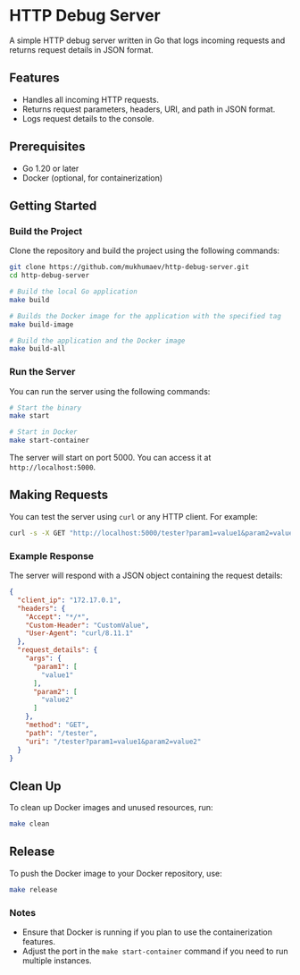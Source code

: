 # HTTP Debug Server

A simple HTTP debug server written in Go that logs incoming requests and returns request details in JSON format.

## Features

- Handles all incoming HTTP requests.
- Returns request parameters, headers, URI, and path in JSON format.
- Logs request details to the console.

## Prerequisites

- Go 1.20 or later
- Docker (optional, for containerization)

## Getting Started

### Build the Project

Clone the repository and build the project using the following commands:

```bash
git clone https://github.com/mukhumaev/http-debug-server.git
cd http-debug-server

# Build the local Go application
make build

# Builds the Docker image for the application with the specified tag
make build-image

# Build the application and the Docker image
make build-all
```

### Run the Server

You can run the server using the following commands:

```bash
# Start the binary
make start

# Start in Docker
make start-container
```

The server will start on port 5000. You can access it at `http://localhost:5000`.

## Making Requests

You can test the server using `curl` or any HTTP client. For example:

```bash
curl -s -X GET "http://localhost:5000/tester?param1=value1&param2=value2" -H "Custom-Header: CustomValue" | jq
```

### Example Response

The server will respond with a JSON object containing the request details:

```json
{
  "client_ip": "172.17.0.1",
  "headers": {
    "Accept": "*/*",
    "Custom-Header": "CustomValue",
    "User-Agent": "curl/8.11.1"
  },
  "request_details": {
    "args": {
      "param1": [
        "value1"
      ],
      "param2": [
        "value2"
      ]
    },
    "method": "GET",
    "path": "/tester",
    "uri": "/tester?param1=value1&param2=value2"
  }
}
```

## Clean Up

To clean up Docker images and unused resources, run:

```bash
make clean
```

## Release

To push the Docker image to your Docker repository, use:

```bash
make release
```

### Notes
- Ensure that Docker is running if you plan to use the containerization features.
- Adjust the port in the `make start-container` command if you need to run multiple instances.

